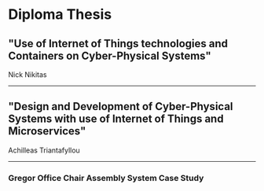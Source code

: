# Diploma Thesis

## "Use of Internet of Things technologies and Containers on Cyber-Physical Systems"
Nick Nikitas

---
## "Design and Development of Cyber-Physical Systems with use of Internet of Things and Microservices"
Achilleas Triantafyllou

---
### Gregor Office Chair Assembly System Case Study

